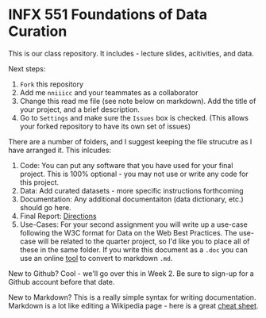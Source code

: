 # INFX 551 Foundations of Data Curation

This is our class repository. It includes - lecture slides, acitivities, and data.

Next steps: 

1. `Fork` this repository 
2. Add me `nniiicc`  and your teammates as a collaborator 
3. Change this read me file (see note below on markdown). Add the title of your project, and a brief description.
4. Go to `Settings` and make sure the `Issues` box is checked. (This allows your forked repository to have its own set of issues)

There are a number of folders, and I suggest keeping the file strucutre as I have arranged it. This inlcudes: 

1. Code: You can put any software that you have used for your final project. This is 100% optional - you may not use or write any code for this project. 
2. Data: Add curated datasets - more specific instructions forthcoming
3. Documentation: Any additional documentaiton (data dictionary, etc.) should go here. 
4. Final Report: [Directions](https://github.com/OpenDataLiteracy/INFX-551-Spring2017/wiki/How-To:-Final-Project-Deliverables)
5. Use-Cases: For your second assignment you will write up a use-case following the W3C format for Data on the Web Best Practices. The use-case will be related to the quarter project, so I'd like you to place all of these in the same folder. If you write this document as a `.doc` you can use an online [tool](https://word-to-markdown.herokuapp.com/) to convert to markdown `.md`. 


New to Github? Cool - we'll go over this in Week 2. Be sure to sign-up for a Github account before that date.

New to Markdown?  This is a really simple syntax for writing documentation. Markdown is a lot like editing a Wikipedia page - here is a great [cheat sheet](https://github.com/adam-p/markdown-here/wiki/Markdown-Cheatsheet).

